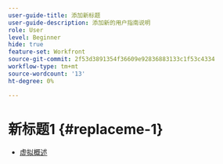 ```yaml
---
user-guide-title: 添加新标题
user-guide-description: 添加新的用户指南说明
role: User
level: Beginner
hide: true
feature-set: Workfront
source-git-commit: 2f53d3891354f36609e92836883133c1f53c4334
workflow-type: tm+mt
source-wordcount: '13'
ht-degree: 0%

---
```



# 新标题1 {#replaceme-1}

+ [虚拟概述](home.md)
